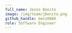 ```yaml
---
full_name: Jesús Benito
image: /img/team/jbenito.png
github_handle: beni0888
role: Software Engineer
---
```

